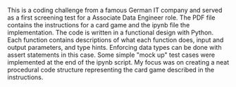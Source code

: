 <p>This is a coding challenge from a famous German IT company and served as a first screening test for a Associate Data Engineer role. The PDF file contains the instructions for a card game and the ipynb file the implementation.
The code is written in a functional design with Python. Each function contains descriptions of what each function does, input and output parameters, and type hints. Enforcing data types can be done with
assert statements in this case. Some simple "mock up" test cases were implemented at the end of the ipynb script. My focus was on creating a neat procedural code structure representing the card game described
in the instructions.</p>
